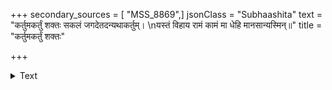 +++
secondary_sources = [ "MSS_8869",]
jsonClass = "Subhaashita"
text = "कर्तुमकर्तुं शक्तः सकलं जगदेतदन्यथाकर्तुम्।  \nयस्तं विहाय रामं कामं मा धेहि मानसान्यस्मिन्॥"
title = "कर्तुमकर्तुं शक्तः"

+++

<details><summary>Text</summary>

कर्तुमकर्तुं शक्तः सकलं जगदेतदन्यथाकर्तुम्।  
यस्तं विहाय रामं कामं मा धेहि मानसान्यस्मिन्॥
</details>
